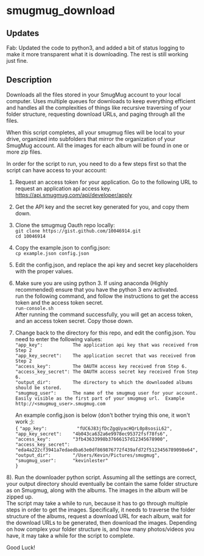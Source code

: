 # smugmug_download

## Updates
Fab: Updated the code to python3, and added a bit of status logging to make it more transparent what it is downloading. 
The rest is still working just fine. 

## Description
Downloads all the files stored in your SmugMug account to your local computer.  Uses multiple queues for downloads to keep everything efficient and handles all the complexities of things like recursive traversing of your folder structure, requesting download URLs, and paging through all the files.

When this script completes, all your smugmug files will be local to your drive, organized into subfolders that mirror the organization of your SmugMug account.  All the images for each album will be found in one or more zip files. 

In order for the script to run, you need to do a few steps first so that the script can have access to your account:  
1. Request an access token for your application.  Go to the following URL to request an application api access key.
https://api.smugmug.com/api/developer/apply  
2. Get the API key and the secret key generated for you, and copy them down.  
3. Clone the smugmug Oauth repo locally:  
   `git clone https://gist.github.com/10046914.git`  
   `cd 10046914`  
4. Copy the example.json to config.json:  
   `cp example.json config.json`  
5. Edit the config.json, and replace the api key and secret key placeholders with the proper values.  
6. Make sure you are using python 3.  If using anaconda (Highly recommended) ensure that you have the python 3 env activated.  
   run the following command, and follow the instructions to get the access token and the access token secret.  
   `run-console.sh`  
   After running the command successfully, you will get an access token, and an access token secret. Copy those down.  
7. Change back to the directory for this repo, and edit the config.json.  You need to enter the following values:  
   `"app_key":           The application api key that was received from Step 2`  
   `"app_key_secret":    The application secret that was received from Step 2`  
   `"access_key":        The OAUTH access key received from Step 6.`  
   `"access_key_secret": The OAUTH access secret key received from Step 6.`  
   `"output_dir":        The directory to which the downloaded albums should be stored.`  
   `"smugmug_user":      The name of the smugmug user for your account.  Easily visible as the first part of your smugmug url.  Example http://<smugmug_user>.smugmug.com`  

   An example config.json is below (don't bother trying this one, it won't work ;):  
   `{`
   `"app_key":           "fUC6J83jfDcZgqUyacHQrL0p8sosiL62",`  
   `"app_key_secret":    "4b043ca632a6e9978ec95372fsf78fs6",`  
   `"access_key":        "3fb43633998b37666157d12345678900",`  
   `"access_key_secret": "eda4a222cf3941a7edaedba63e0df869876772f439afd72f5123456789098e64",`  
   `"output_dir":        "/Users/Kevin/Pictures/smugmug",`  
   `"smugmug_user":      "kevinlester"`  
   `}`

8). Run the downloader python script.  Assuming all the settings are correct, your output directory should eventually be contain the same folder structure as on Smugmug, along with the albums.  The images in the album will be zipped up.  
The script may take a while to run, because it has to go through multiple steps in order to get the images.  Specifically, it needs to traverse the folder structure of the albums, request a download URL for each album, wait for the download URLs to be generated, then download the images.  Depending on how complex your folder structure is, and how many photos/videos you have, it may take a while for the script to complete.

Good Luck!


